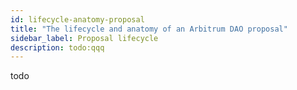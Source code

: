 ```yaml
---
id: lifecycle-anatomy-proposal
title: "The lifecycle and anatomy of an Arbitrum DAO proposal"
sidebar_label: Proposal lifecycle
description: todo:qqq
---
```


todo